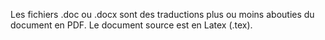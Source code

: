 Les fichiers .doc ou .docx sont des traductions plus ou moins abouties du document en PDF.
Le document source est en Latex (.tex).
